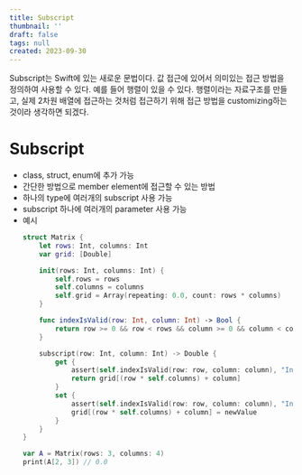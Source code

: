 ```yaml
---
title: Subscript
thumbnail: ''
draft: false
tags: null
created: 2023-09-30
---
```


Subscript는 Swift에 있는 새로운 문법이다. 값 접근에 있어서 의미있는 접근 방법을 정의하여 사용할 수 있다. 예를 들어 행렬이 있을 수 있다. 행렬이라는 자료구조를 만들고, 실제 2차원 배열에 접근하는 것처럼 접근하기 위해 접근 방법을 customizing하는 것이라 생각하면 되겠다. 

# Subscript

* class, struct, enum에 추가 가능
* 간단한 방법으로 member element에 접근할 수 있는 방법
* 하나의 type에 여러개의 subscript 사용 가능
* subscript 하나에 여러개의 parameter 사용 가능
* 예시
  ````swift
  struct Matrix {
      let rows: Int, columns: Int
      var grid: [Double]
  
      init(rows: Int, columns: Int) {
          self.rows = rows
          self.columns = columns
          self.grid = Array(repeating: 0.0, count: rows * columns)
      }
  
      func indexIsValid(row: Int, column: Int) -> Bool {
          return row >= 0 && row < rows && column >= 0 && column < columns
      }
  
      subscript(row: Int, column: Int) -> Double {
          get {
              assert(self.indexIsValid(row: row, column: column), "Index out of range")
              return grid[(row * self.columns) + column]
          }
          set {
              assert(self.indexIsValid(row: row, column: column), "Index out of range")
              grid[(row * self.columns) + column] = newValue
          }
      }
  }
  
  var A = Matrix(rows: 3, columns: 4)
  print(A[2, 3]) // 0.0
  ````
